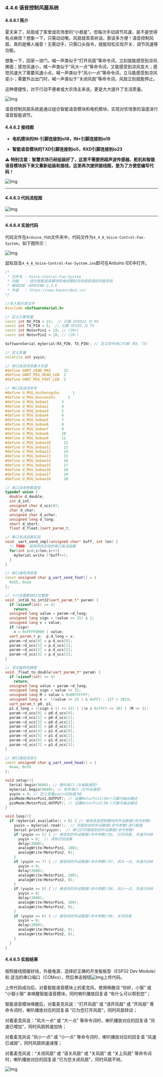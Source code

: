### 4.4.6 语音控制风扇系统

#### 4.4.6.1 简介

夏天来了，风扇成了家里或农场里的“小救星”。但每次手动调节风速，是不是觉得有点麻烦？想象一下，只需动动嘴，风扇就乖乖听话，那该多方便！语音控制风扇，真的是懒人福音！无需动手，只需口头指令，就能轻松实现开关、调节风速等功能。

想象一下，回家一进门，喊一声类似于“打开风扇”等命令词，立刻就能感受到凉风拂面；感觉风速小，喊一声类似于“风大一点”等命令词，又能感受到凉风变大；感觉风速大了需要风速小点，喊一声类似于“风小一点”等命令词，立马能感受到凉风变小；需要外出出门时，喊一声类似于“关闭风扇”等命令词，风扇立刻就能停止。

这种便捷性，对于行动不便者或大农场主来说，更是大大提升了生活质量。

![Img](../media/cout5.jpg)

语音控制风扇系统是通过组合智能语音模块和电机模块，实现对农场里的温度进行语音智能调节。

#### 4.4.6.2 接线图

- **电机模块的IN-引脚连接到io18，IN+引脚连接到io19**

- **智能语音模块的TXD引脚连接到io5，RXD引脚连接到io23**

⚠️ **特别注意：智慧农场已经组装好了，这里不需要把超声波传感器、舵机和智能语音模块拆下来又重新组装和接线，这里再次提供接线图，是为了方便您编写代码！**

![Img](../media/couj64.png)

------

#### 4.4.6.3 代码流程图

![Img](../media/flo5.png)

------

#### 4.4.6.4 实验代码

代码文件在`Arduino_代码`文件夹中，代码文件为`4_4_6_Voice-Control-Fan-System`，如下图所示：

![Img](../media/couj026-1.png)

鼠标双击`4_4_6_Voice-Control-Fan-System.ino`即可在Arduino IDE中打开。

```c++
/*
 * 文件名 : Voice-Control-Fan-System
 * 功能   : 结合智能语音模块和电机模拟农场语音调控风扇系统
 * 编译IDE：ARDUINO 2.3.6
 * 作者   : https://www.keyesrobot.cn/
*/

//导入相关库文件
#include <SoftwareSerial.h>

// 定义引脚常量
const int RX_PIN = 23;  // 引脚 GPIO23 为 RX
const int TX_PIN = 5;  // 引脚 GPIO5 为 TX
const int MotorPin1 = 19; // (IN+)
const int MotorPin2 = 18; // (IN-)

SoftwareSerial mySerial(RX_PIN, TX_PIN); // 定义软件串口引脚（RX, TX）

// 定义变量
volatile int yuyin;

// 串口发送消息最大长度
#define UART_SEND_MAX      32
#define UART_MSG_HEAD_LEN  2
#define UART_MSG_FOOT_LEN  2

// 串口发送消息号
#define U_MSG_bozhensgshu      1
#define U_MSG_boxiaoshu      2
#define U_MSG_bobao1      3
#define U_MSG_bobao2      4
#define U_MSG_bobao3      5
#define U_MSG_bobao4      6
#define U_MSG_bobao5      7
#define U_MSG_bobao6      8
#define U_MSG_bobao7      9
#define U_MSG_bobao8      10
#define U_MSG_bobao9      11
#define U_MSG_bobao10      12
#define U_MSG_bobao11      13
#define U_MSG_bobao12      14
#define U_MSG_bobao13      15
#define U_MSG_bobao14      16
#define U_MSG_bobao15      17
#define U_MSG_bobao16      18
#define U_MSG_bobao17      19
#define U_MSG_bobao18      20

// 串口消息参数类型
typedef union {
  double d_double;
  int d_int;
  unsigned char d_ucs[8];
  char d_char;
  unsigned char d_uchar;
  unsigned long d_long;
  short d_short;
  float d_float;}uart_param_t;

// 串口发送函数实现
void _uart_send_impl(unsigned char* buff, int len) {
  // TODO: 调用项目实际的串口发送函数
  for(int i=0;i<len;i++){
    mySerial.write (*buff++);
  }
}

// 串口通信消息尾
const unsigned char g_uart_send_foot[] = {
  0x55, 0xaa
};

// 十六位整数转32位整数
void _int16_to_int32(uart_param_t* param) {
  if (sizeof(int) >= 4)
    return;
  unsigned long value = param->d_long;
  unsigned long sign = (value >> 15) & 1;
  unsigned long v = value;
  if (sign)
    v = 0xFFFF0000 | value;
  uart_param_t p;  p.d_long = v;
  param->d_ucs[0] = p.d_ucs[0];
  param->d_ucs[1] = p.d_ucs[1];
  param->d_ucs[2] = p.d_ucs[2];
  param->d_ucs[3] = p.d_ucs[3];
}

// 浮点数转双精度
void _float_to_double(uart_param_t* param) {
  if (sizeof(int) >= 4)
    return;
  unsigned long value = param->d_long;
  unsigned long sign = value >> 31;
  unsigned long M = value & 0x007FFFFF;
  unsigned long e =  ((value >> 23 ) & 0xFF) - 127 + 1023;
  uart_param_t p0, p1;
  p1.d_long = ((sign & 1) << 31) | ((e & 0x7FF) << 20) | (M >> 3);
  param->d_ucs[0] = p0.d_ucs[0];
  param->d_ucs[1] = p0.d_ucs[1];
  param->d_ucs[2] = p0.d_ucs[2];
  param->d_ucs[3] = p0.d_ucs[3];
  param->d_ucs[4] = p1.d_ucs[0];
  param->d_ucs[5] = p1.d_ucs[1];
  param->d_ucs[6] = p1.d_ucs[2];
  param->d_ucs[7] = p1.d_ucs[3];
}

// 串口通信消息头
const unsigned char g_uart_send_head[] = {
  0xaa, 0x55
};

void setup(){
  Serial.begin(9600); // 硬件串口（与电脑通信）
  mySerial.begin(9600); // 软件串口（与外设通信）
  yuyin = 0; // 定义变量yuyin初始值为0
  pinMode(MotorPin1,OUTPUT); // 设置MotorPin1(IN+)引脚为输出模式
  pinMode(MotorPin2,OUTPUT); // 设置MotorPin2(IN-)引脚为输出模式
}

void loop(){
  if (mySerial.available() > 0) { // 接收语音控制模块的外设数据(命令参数)
    yuyin = mySerial.read();  // 将接收到的外设数据(命令参数)进行赋值
    Serial.println(yuyin);  // 串口打印接收到的外设数据(命令参数)
    if (yuyin == 5) { // 接收到的外设数据(命令参数)为5, 打开风扇, 风速为100
      yuyin = 0;  // 清除识别结果
      delay(2000);
      analogWrite(MotorPin1, 100);
      analogWrite(MotorPin2, 0);
    }
    if (yuyin == 7) { // 接收到的外设数据(命令参数)为7, 风大一点, 风速为200
      yuyin = 0;
      delay(2000);
      analogWrite(MotorPin1, 200);
      analogWrite(MotorPin2, 0);
    }
    if (yuyin == 8) { // 接收到的外设数据(命令参数)为8, 风小一点, 风速为100
      yuyin = 0;
      delay(2000);
      analogWrite(MotorPin1, 100);
      analogWrite(MotorPin2, 0);
    }
    if (yuyin == 6) { // 接收到的外设数据(命令参数)为6, 关闭风扇
      yuyin = 0;
      delay(2000);
      analogWrite(MotorPin1, 0);
      analogWrite(MotorPin2, 0);
    }
  }
}
```

#### 4.4.6.5 实验结果

按照接线图接好线，外接电源，选择好正确的开发板板型（ESP32 Dev Module）和 适当的串口端口（COMxx），然后单击按钮![Img](../media/cou0.png)上传代码。

上传代码成功后，对着智能语音模块上的麦克风，使用唤醒词 “你好，小智” 或 “小智小智” 来唤醒智能语音模块，同时喇叭播放回复语 “有什么可以帮到您”；

智能语音模块唤醒后，对着麦克风说：“打开风扇” 或 “请开风扇” 或 “开风扇” 等命令词时，喇叭播放对应的回复语 “已为您打开风扇”，同时风扇转动；

对着麦克风说：“风大一点” 或 “大一点” 等命令词时，喇叭播放对应的回复语 “风速已增加”，同时风扇转速加快；

对着麦克风说 “风小一点” 或 “小一点” 等命令词时，喇叭播放对应的回复语 “风速已减弱”，同时风扇转速减慢；

对着麦克风说：“关闭风扇” 或 “请关风扇” 或 “关风扇” 或 “关上风扇” 等命令词时，喇叭播放对应的回复语 “已为您关闭风扇”，同时风扇不转。

![Img](../media/Voice-Control-Fan-System.gif)